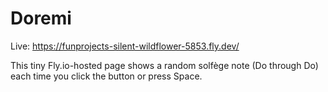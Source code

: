 # Doremi

Live: https://funprojects-silent-wildflower-5853.fly.dev/

This tiny Fly.io-hosted page shows a random solfège note (Do through Do) each time you click the button or press Space.
